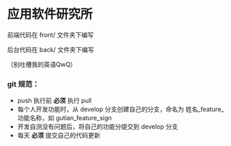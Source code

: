 # 应用软件研究所

前端代码在 front/ 文件夹下编写

后台代码在 back/ 文件夹下编写

（别吐槽我的英语QwQ）

### git 规范：
*   push 执行前 **必须** 执行 pull
*   每个人开发功能时，从 develop 分支创建自己的分支，命名为 姓名_feature_功能名称，如 gutian_feature_sign
*   开发自测没有问题后，将自己的功能分提交到 develop 分支
*   每天 **必须** 提交自己的代码更新
